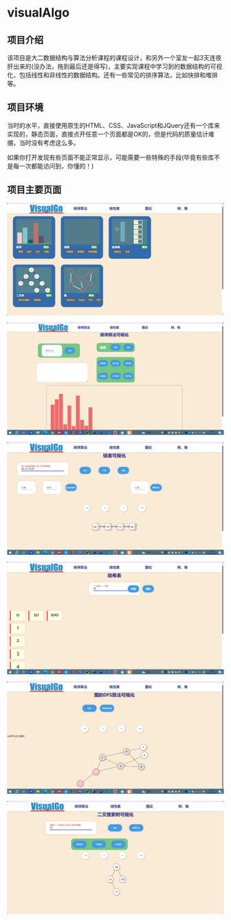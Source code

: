 # visualAlgo
## 项目介绍

该项目是大二数据结构与算法分析课程的课程设计，和另外一个室友一起3天连夜肝出来的(没办法，拖到最后还是得写)，主要实现课程中学习到的数据结构的可视化，包括线性和非线性的数据结构。还有一些常见的排序算法，比如快排和堆排等。

## 项目环境

当时的水平，直接使用原生的HTML、CSS、JavaScript和JQuery还有一个库来实现的，静态页面，直接点开任意一个页面都是OK的，但是代码的质量估计难绷，当时没有考虑这么多。

如果你打开发现有些页面不能正常显示，可能需要一些特殊的手段(毕竟有些库不是每一次都能访问到，你懂的！)

## 项目主要页面

![](.\md-imgs\1.png)

![](.\md-imgs\2.png)

![](.\md-imgs\3.png)

![](.\md-imgs\4.png)

![](.\md-imgs\5.png)

![](.\md-imgs\6.png)
